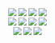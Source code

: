 <div align=center> 
  <img src="https://img.shields.io/badge/html5-E34F26?style=for-the-badge&logo=html5&logoColor=white"> 
  <img src="https://img.shields.io/badge/Tailwind CSS-FBCA04?style=for-the-badge&logo=Tailwind CSS&logoColor=black"> 
  <img src="https://img.shields.io/badge/TypeScript-3178C6.svg?style=for-the-badge&logo=TypeScript&logoColor=white"> 
  <img src="https://img.shields.io/badge/react-61DAFB?style=for-the-badge&logo=react&logoColor=black">
  <br>
  <img src="https://img.shields.io/badge/git-F05032?style=for-the-badge&logo=git&logoColor=white">
   <img src="https://img.shields.io/badge/github-181717?style=for-the-badge&logo=github&logoColor=white">
   <img src="https://img.shields.io/badge/Next-black?style=for-the-badge&logo=next.js&logoColor=white">
  <img src="https://img.shields.io/badge/redux-5319E7?style=for-the-badge&logo=redux&logoColor=white">
  <br>
  <img src="https://img.shields.io/badge/React%20Query-FF4154.svg?style=for-the-badge&logo=React-Query&logoColor=white">
   <img src="https://img.shields.io/badge/node.js-339933?style=for-the-badge&logo=Node.js&logoColor=white">
  <img src="https://img.shields.io/badge/Nest.js-E0234E?style=for-the-badge&logo=NestJs&logoColor=white">
</div>
